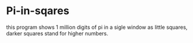 # Pi-in-sqares
this program shows 1 million digits of pi in a sigle window as little squares, darker squares stand for higher numbers.
